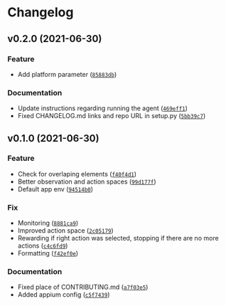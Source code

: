 # Changelog

<!--next-version-placeholder-->

## v0.2.0 (2021-06-30)
### Feature
* Add platform parameter ([`85883db`](https://github.com/scm/~pashma/ivves-ml-oracles/commit/85883dbcb65d8b3e48d816d42037004fbbb254f6))

### Documentation
* Update instructions regarding running the agent ([`469eff1`](https://github.com/scm/~pashma/ivves-ml-oracles/commit/469eff106c26e23f2048d04b07b0006b85439d85))
* Fixed CHANGELOG.md links and repo URL in setup.py ([`5bb39c7`](https://github.com/scm/~pashma/ivves-ml-oracles/commit/5bb39c7aa1e94c7540822fcb6b299d74c97ff8bf))

## v0.1.0 (2021-06-30)
### Feature
* Check for overlaping elements ([`f40f4d1`](https://stash.f-secure.com/users/pashma/repos/ivves-ml-oracles/commits/f40f4d1829ff9e0b5875d3305f8d0595f0e65214))
* Better observation and action spaces ([`99d177f`](https://stash.f-secure.com/users/pashma/repos/ivves-ml-oracles/commits/99d177f9eccd0cca1b3853cec0fafa6a92d00987))
* Default app env ([`94514b0`](https://stash.f-secure.com/users/pashma/repos/ivves-ml-oracles/commits/94514b0ea77d98660e1afdf01125c302573c9227))

### Fix
* Monitoring ([`8881ca9`](https://stash.f-secure.com/users/pashma/repos/ivves-ml-oracles/commits/8881ca96486160709838784a67df2d0fbc1ecaf7))
* Improved action space ([`2c05179`](https://stash.f-secure.com/users/pashma/repos/ivves-ml-oracles/commits/2c05179f2c226ccd0f3d189b1a64d8f3d45f9f33))
* Rewarding if right action was selected, stopping if there are no more actions ([`c4c6fd9`](https://stash.f-secure.com/users/pashma/repos/ivves-ml-oracles/commits/c4c6fd987fa2ec8a42ccd5bb78a3e9913a879f20))
* Formatting ([`f42ef0e`](https://stash.f-secure.com/users/pashma/repos/ivves-ml-oracles/commits/f42ef0e5988f232fe2d82e80291f5001a6a03bfc))

### Documentation
* Fixed place of CONTRIBUTING.md ([`a7f03e5`](https://stash.f-secure.com/users/pashma/repos/ivves-ml-oracles/commits/a7f03e57cc97d2465ce9b49312d2e1167176449d))
* Added appium config ([`c5f7439`](https://stash.f-secure.com/users/pashma/repos/ivves-ml-oracles/commits/c5f743946216f810c07ead5374945c116817de5c))
